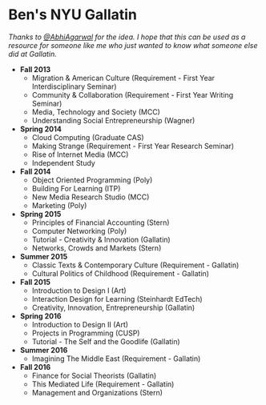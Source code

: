 Ben's NYU Gallatin 
========
_Thanks to [@AbhiAgarwal](http://github.com/AbhiAgarwal/gallatin) for the idea. I hope that this can be used as a resource for someone like me who just wanted to know what someone else did at Gallatin._

- **Fall 2013**
  - Migration & American Culture (Requirement - First Year Interdisciplinary Seminar)
  - Community & Collaboration (Requirement - First Year Writing Seminar)
  - Media, Technology and Society (MCC)
  - Understanding Social Entrepreneurship (Wagner)
- **Spring 2014**
  - Cloud Computing (Graduate CAS)
  - Making Strange (Requirement - First Year Research Seminar)
  - Rise of Internet Media (MCC)
  - Independent Study
- **Fall 2014**
  - Object Oriented Programming (Poly)
  - Building For Learning (ITP)
  - New Media Research Studio (MCC)
  - Marketing (Poly)
- **Spring 2015**
  - Principles of Financial Accounting (Stern) 
  - Computer Networking (Poly)
  - Tutorial - Creativity & Innovation (Gallatin)
  - Networks, Crowds and Markets (Stern)
- **Summer 2015**
  - Classic Texts & Contemporary Culture (Requirement - Gallatin)
  - Cultural Politics of Childhood (Requirement - Gallatin)
- **Fall 2015**
  - Introduction to Design I (Art)
  - Interaction Design for Learning (Steinhardt EdTech)
  - Creativity, Innovation, Entrepreneurship (Gallatin)
- **Spring 2016**
  - Introduction to Design II (Art)
  - Projects in Programming (CUSP) 
  - Tutorial - The Self and the Goodlife (Gallatin)
- **Summer 2016**
  - Imagining The Middle East (Requirement - Gallatin)
- **Fall 2016**
  - Finance for Social Theorists (Gallatin)
  - This Mediated Life (Requirement - Gallatin)
  - Management and Organizations (Stern)
